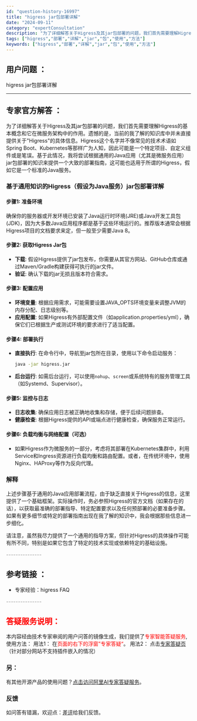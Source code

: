 ```yaml
---
id: "question-history-16997"
title: "higress jar包部署详解"
date: "2024-09-11"
category: "expertConsultation"
description: "为了详细解答关于Higress及其jar包部署的问题，我们首先需要理解Higress的基本概念和它在微服务架构中的作用。遗憾的是，当前的我了解的知识库中并未直接提供关于Higress的具体信息。Higress这个名字并不像常见的技术术语如Spring Boot、Kubernetes等那样广为人知，因"
tags: ["higress","部署","详解","jar","包","使用","方法"]
keywords: ["higress","部署","详解","jar","包","使用","方法"]
---
```


## 用户问题 ： 
 higress jar包部署详解  

---------------
## 专家官方解答 ：

为了详细解答关于Higress及其jar包部署的问题，我们首先需要理解Higress的基本概念和它在微服务架构中的作用。遗憾的是，当前的我了解的知识库中并未直接提供关于"Higress"的具体信息。Higress这个名字并不像常见的技术术语如Spring Boot、Kubernetes等那样广为人知，因此可能是一个特定项目、自定义组件或是笔误。基于此情况，我将尝试根据通用的Java应用（尤其是微服务应用）jar包部署的知识来提供一个大致的部署指南，这可能也适用于所谓的Higress，假如它是一个标准的Java服务。

### 基于通用知识的Higress（假设为Java服务）jar包部署详解

#### 步骤1: 准备环境
确保你的服务器或开发环境已安装了Java运行时环境(JRE)或Java开发工具包(JDK)，因为大多数Java应用程序都是基于这些环境运行的。推荐版本通常会根据Higress项目的文档要求来定，但一般至少需要Java 8。

#### 步骤2: 获取Higress Jar包
- **下载**: 假设Higress提供了jar包发布，你需要从其官方网站、GitHub仓库或通过Maven/Gradle构建获得可执行的jar文件。
- **验证**: 确认下载的jar无损且版本符合需求。

#### 步骤3: 配置应用
- **环境变量**: 根据应用需求，可能需要设置JAVA_OPTS环境变量来调整JVM的内存分配、日志级别等。
- **应用配置**: 如果Higress有外部配置文件（如application.properties/yml），确保它们已根据生产或测试环境的要求进行了适当配置。

#### 步骤4: 部署执行
- **直接执行**: 在命令行中，导航至jar包所在目录，使用以下命令启动服务：
  ```bash
  java -jar higress.jar
  ```
- **后台运行**: 如需后台运行，可以使用`nohup`、`screen`或系统特有的服务管理工具（如Systemd、Supervisor）。

#### 步骤5: 监控与日志
- **日志收集**: 确保应用日志被正确地收集和存储，便于后续问题排查。
- **健康检查**: 根据Higress提供的API或端点进行健康检查，确保服务正常运行。

#### 步骤6: 负载均衡与网络配置（可选）
- 如果Higress作为微服务的一部分，考虑将其部署在Kubernetes集群中，利用Service和Ingress资源进行负载均衡和路由配置。或者，在传统环境中，使用Nginx、HAProxy等作为反向代理。

### 解释
上述步骤基于通用的Java应用部署流程，由于缺乏直接关于Higress的信息，这里提供了一个基础框架。实际操作时，务必参照Higress的官方文档（如果存在的话），以获取最准确的部署指导、特定配置要求以及任何预部署的必要准备步骤。如果有更多细节或特定的部署指南出现在我了解的知识中，我会根据那些信息进一步细化。

请注意，虽然我尽力提供了一个通用的指导方案，但针对Higress的具体操作可能有所不同，特别是如果它包含了特定的技术实现或依赖特定的基础设施。


<font color="#949494">---------------</font> 


## 参考链接 ：

* 专家经验：higress FAQ 


 <font color="#949494">---------------</font> 
 


## <font color="#FF0000">答疑服务说明：</font> 

本内容经由技术专家审阅的用户问答的镜像生成，我们提供了<font color="#FF0000">专家智能答疑服务</font>,使用方法：
用法1： 在<font color="#FF0000">页面的右下的浮窗”专家答疑“</font>。
用法2： 点击[专家答疑页](https://answer.opensource.alibaba.com/docs/intro)（针对部分网站不支持插件嵌入的情况）
### 另：


有其他开源产品的使用问题？[点击访问阿里AI专家答疑服务](https://answer.opensource.alibaba.com/docs/intro)。
### 反馈
如问答有错漏，欢迎点：[差评](https://ai.nacos.io/user/feedbackByEnhancerGradePOJOID?enhancerGradePOJOId=17006)给我们反馈。

